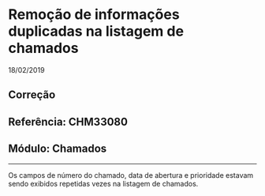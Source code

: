 # Remoção de informações duplicadas na listagem de chamados
18/02/2019
## Correção
## Referência: CHM33080
## Módulo: Chamados
***

Os campos de número do chamado, data de abertura e prioridade estavam sendo exibidos repetidas vezes na listagem de chamados.